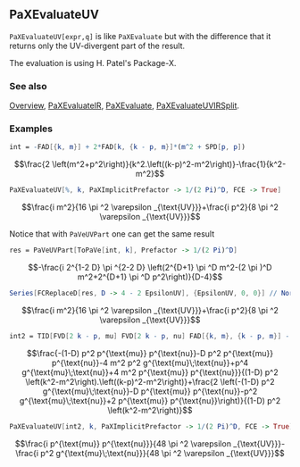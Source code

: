 ## PaXEvaluateUV

`PaXEvaluateUV[expr,q]` is like `PaXEvaluate` but with the difference that it returns only the UV-divergent part of the result.

The evaluation is using H. Patel's Package-X.

### See also

[Overview](Extra/FeynHelpers.md), [PaXEvaluateIR](PaXEvaluateIR.md), [PaXEvaluate](PaXEvaluate.md), [PaXEvaluateUVIRSplit](PaXEvaluateUVIRSplit.md).

### Examples

```mathematica
int = -FAD[{k, m}] + 2*FAD[k, {k - p, m}]*(m^2 + SPD[p, p])
```

$$\frac{2 \left(m^2+p^2\right)}{k^2.\left((k-p)^2-m^2\right)}-\frac{1}{k^2-m^2}$$

```mathematica
PaXEvaluateUV[%, k, PaXImplicitPrefactor -> 1/(2 Pi)^D, FCE -> True]
```

$$\frac{i m^2}{16 \pi ^2 \varepsilon _{\text{UV}}}+\frac{i p^2}{8 \pi ^2 \varepsilon _{\text{UV}}}$$

Notice that with `PaVeUVPart` one can get the same result

```mathematica
res = PaVeUVPart[ToPaVe[int, k], Prefactor -> 1/(2 Pi)^D]
```

$$-\frac{i 2^{1-2 D} \pi ^{2-2 D} \left(2^{D+1} \pi ^D m^2-(2 \pi )^D m^2+2^{D+1} \pi ^D p^2\right)}{D-4}$$

```mathematica
Series[FCReplaceD[res, D -> 4 - 2 EpsilonUV], {EpsilonUV, 0, 0}] // Normal // SelectNotFree2[#, EpsilonUV] & // ExpandAll
```

$$\frac{i m^2}{16 \pi ^2 \varepsilon _{\text{UV}}}+\frac{i p^2}{8 \pi ^2 \varepsilon _{\text{UV}}}$$

```mathematica
int2 = TID[FVD[2 k - p, mu] FVD[2 k - p, nu] FAD[{k, m}, {k - p, m}] - 2 MTD[mu, nu] FAD[{k, m}], k]
```

$$\frac{-(1-D) p^2 p^{\text{mu}} p^{\text{nu}}-D p^2 p^{\text{mu}} p^{\text{nu}}-4 m^2 p^2 g^{\text{mu}\;\text{nu}}+p^4 g^{\text{mu}\;\text{nu}}+4 m^2 p^{\text{mu}} p^{\text{nu}}}{(1-D) p^2 \left(k^2-m^2\right).\left((k-p)^2-m^2\right)}+\frac{2 \left(-(1-D) p^2 g^{\text{mu}\;\text{nu}}-D p^{\text{mu}} p^{\text{nu}}-p^2 g^{\text{mu}\;\text{nu}}+2 p^{\text{mu}} p^{\text{nu}}\right)}{(1-D) p^2 \left(k^2-m^2\right)}$$

```mathematica
PaXEvaluateUV[int2, k, PaXImplicitPrefactor -> 1/(2 Pi)^D, FCE -> True]
```

$$\frac{i p^{\text{mu}} p^{\text{nu}}}{48 \pi ^2 \varepsilon _{\text{UV}}}-\frac{i p^2 g^{\text{mu}\;\text{nu}}}{48 \pi ^2 \varepsilon _{\text{UV}}}$$